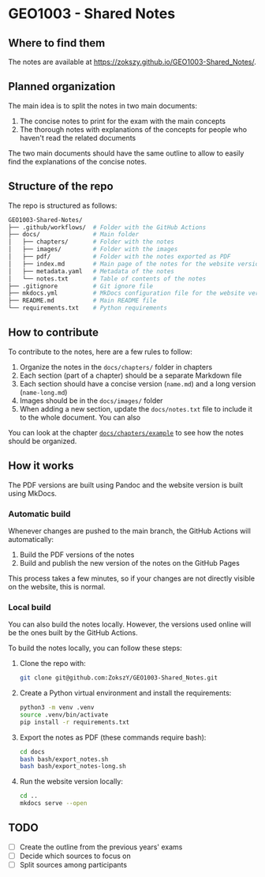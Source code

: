 # GEO1003 - Shared Notes

## Where to find them

The notes are available at <https://zokszy.github.io/GEO1003-Shared_Notes/>.

## Planned organization

The main idea is to split the notes in two main documents:

1. The concise notes to print for the exam with the main concepts
2. The thorough notes with explanations of the concepts for people who haven't read the related documents

The two main documents should have the same outline to allow to easily find the explanations of the concise notes.

## Structure of the repo

The repo is structured as follows:

```bash
GEO1003-Shared-Notes/
├── .github/workflows/  # Folder with the GitHub Actions
├── docs/               # Main folder
│   ├── chapters/       # Folder with the notes
│   ├── images/         # Folder with the images
│   ├── pdf/            # Folder with the notes exported as PDF
│   ├── index.md        # Main page of the notes for the website version
│   ├── metadata.yaml   # Metadata of the notes
│   └── notes.txt       # Table of contents of the notes
├── .gitignore          # Git ignore file
├── mkdocs.yml          # MkDocs configuration file for the website version
├── README.md           # Main README file
└── requirements.txt    # Python requirements
```

## How to contribute

To contribute to the notes, here are a few rules to follow:

1. Organize the notes in the `docs/chapters/` folder in chapters
2. Each section (part of a chapter) should be a separate Markdown file
3. Each section should have a concise version (`name.md`) and a long version (`name-long.md`)
4. Images should be in the `docs/images/` folder
5. When adding a new section, update the `docs/notes.txt` file to include it to the whole document. You can also

You can look at the chapter [`docs/chapters/example`](docs/chapters/example) to see how the notes should be organized.

## How it works

The PDF versions are built using Pandoc and the website version is built using MkDocs.

### Automatic build

Whenever changes are pushed to the main branch, the GitHub Actions will automatically:

1. Build the PDF versions of the notes
2. Build and publish the new version of the notes on the GitHub Pages

This process takes a few minutes, so if your changes are not directly visible on the website, this is normal.

### Local build

You can also build the notes locally. However, the versions used online will be the ones built by the GitHub Actions.

To build the notes locally, you can follow these steps:

1. Clone the repo with:

    ```bash
    git clone git@github.com:ZokszY/GEO1003-Shared_Notes.git
    ```

2. Create a Python virtual environment and install the requirements:

    ```bash
    python3 -m venv .venv
    source .venv/bin/activate
    pip install -r requirements.txt
    ```

3. Export the notes as PDF (these commands require bash):

    ```bash
    cd docs
    bash bash/export_notes.sh
    bash bash/export_notes-long.sh
    ```

4. Run the website version locally:

    ```bash
    cd ..
    mkdocs serve --open
    ```

## TODO

- [ ] Create the outline from the previous years' exams
- [ ] Decide which sources to focus on
- [ ] Split sources among participants
